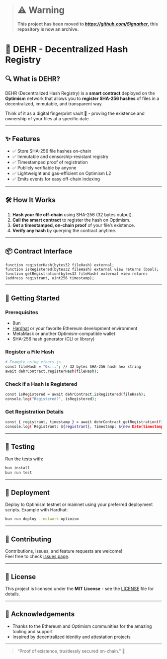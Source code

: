 > # ⚠️ Warning
> **This project has been moved to _https://github.com/Signather_, this repository is now an archive.**

# 🚀 DEHR - Decentralized Hash Registry

## 🔍 What is DEHR?

DEHR (Decentralized Hash Registry) is a **smart contract** deployed on the **Optimism** network that allows you to **register SHA-256 hashes** of files in a decentralized, immutable, and transparent way.

Think of it as a digital fingerprint vault 🔐 - proving the existence and ownership of your files at a specific date.

---

## ✨ Features

- ✅ Store SHA-256 file hashes on-chain  
- ✅ Immutable and censorship-resistant registry  
- ✅ Timestamped proof of registration  
- ✅ Publicly verifiable by anyone  
- ✅ Lightweight and gas-efficient on Optimism L2  
- ✅ Emits events for easy off-chain indexing  

---

## 🛠️ How It Works

1. **Hash your file off-chain** using SHA-256 (32 bytes output).  
2. **Call the smart contract** to register the hash on Optimism.  
3. **Get a timestamped, on-chain proof** of your file’s existence.  
4. **Verify any hash** by querying the contract anytime.  

---

## 📦 Contract Interface

```solidity
function registerHash(bytes32 fileHash) external;
function isRegistered(bytes32 fileHash) external view returns (bool);
function getRegistration(bytes32 fileHash) external view returns (address registrant, uint256 timestamp);
```

---

## 🚀 Getting Started

### Prerequisites

- Bun  
- [Hardhat](https://hardhat.org/) or your favorite Ethereum development environment  
- MetaMask or another Optimism-compatible wallet  
- SHA-256 hash generator (CLI or library)

### Register a File Hash

```bash
# Example using ethers.js
const fileHash = "0x..."; // 32 bytes SHA-256 hash hex string
await dehrContract.registerHash(fileHash);
```

### Check if a Hash is Registered

```bash
const isRegistered = await dehrContract.isRegistered(fileHash);
console.log("Registered?", isRegistered);
```

### Get Registration Details

```bash
const { registrant, timestamp } = await dehrContract.getRegistration(fileHash);
console.log(`Registrant: ${registrant}, Timestamp: ${new Date(timestamp * 1000)}`);
```

---

## 🧪 Testing

Run the tests with:

```bash
bun install
bun run test
```

---

## 📡 Deployment

Deploy to Optimism testnet or mainnet using your preferred deployment scripts. Example with Hardhat:

```bash
bun run deploy --network optimism
```

---

## 🤝 Contributing

Contributions, issues, and feature requests are welcome!  
Feel free to check [issues page](https://github.com/SystemVll/dehr/issues).

---

## 📜 License

This project is licensed under the **MIT License** - see the [LICENSE](LICENSE) file for details.

---

## 🙏 Acknowledgements

- Thanks to the Ethereum and Optimism communities for the amazing tooling and support  
- Inspired by decentralized identity and attestation projects  

---

> “Proof of existence, trustlessly secured on-chain.” 🔗
